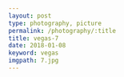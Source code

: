 ```yaml
---
layout: post
type: photography, picture
permalink: /photography/:title
title: vegas-7
date: 2018-01-08
keyword: vegas
imgpath: 7.jpg
---
```



